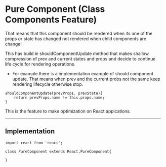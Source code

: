 # Pure Component (Class Components Feature)

That means that this component should be rendered when its one of the props or state has changed not rendered when child components are change!

This has build in shouldComponentUpdate method that makes shallow compression of prev and current states and props and decide to continue life cycle for rendering operations.

- For example there is a implementation example of should component update. That means when prev and the current probs not the same keep rendering lifecycle otherwise stop.

```
shouldComponentUpdate(prevProps, prevState){
    return prevProps.name != this.props.name;
}
```

This is the feature to make optimization on React appications.

---

## Implementation

```
import react from 'react';

class PureComponent extends React.PureComponent{

}
```
